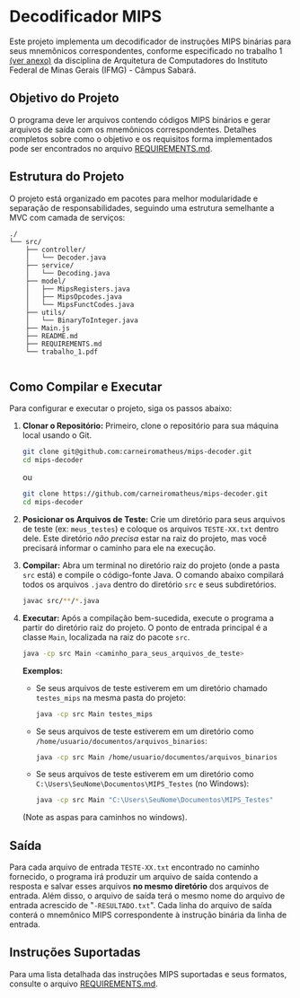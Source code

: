 # Decodificador MIPS

Este projeto implementa um decodificador de instruções MIPS binárias para seus mnemônicos correspondentes, conforme
especificado no trabalho 1 [(ver anexo)](trabalho_1.pdf) da disciplina de Arquitetura de Computadores do Instituto
Federal de Minas Gerais (IFMG) -
Câmpus Sabará.

## Objetivo do Projeto

O programa deve ler arquivos contendo códigos MIPS binários e gerar arquivos de saída com os mnemônicos
correspondentes. Detalhes completos sobre como o objetivo e os requisitos forma implementados pode ser encontrados no
arquivo [REQUIREMENTS.md](REQUIREMENTS.md).

## Estrutura do Projeto

O projeto está organizado em pacotes para melhor modularidade e separação de responsabilidades, seguindo uma estrutura
semelhante a MVC com camada de serviços:

```
./
└── src/
    ├── controller/
    │   └── Decoder.java
    ├── service/
    │   └── Decoding.java
    ├── model/
    │   ├── MipsRegisters.java
    │   ├── MipsOpcodes.java
    │   └── MipsFunctCodes.java
    ├── utils/
    │   └── BinaryToInteger.java
    ├── Main.js
    ├── README.md
    ├── REQUIREMENTS.md
    └── trabalho_1.pdf
    
```

## Como Compilar e Executar

Para configurar e executar o projeto, siga os passos abaixo:

1. **Clonar o Repositório:**
   Primeiro, clone o repositório para sua máquina local usando o Git.
   ```bash
   git clone git@github.com:carneiromatheus/mips-decoder.git
   cd mips-decoder
   ```
   ou
   ```bash
   git clone https://github.com/carneiromatheus/mips-decoder.git
   cd mips-decoder
   ```

2. **Posicionar os Arquivos de Teste:**
   Crie um diretório para seus arquivos de teste (ex: `meus_testes`) e coloque os arquivos `TESTE-XX.txt` dentro dele.
   Este diretório *não precisa* estar na raiz do projeto, mas você precisará informar o
   caminho para ele na execução.

3. **Compilar:**
   Abra um terminal no diretório raiz do projeto (onde a pasta `src` está) e compile o código-fonte Java. O comando
   abaixo compilará todos os arquivos `.java` dentro do diretório `src` e seus subdiretórios.
   ```bash
   javac src/**/*.java
   ```

4. **Executar:**
   Após a compilação bem-sucedida, execute o programa a partir do diretório raiz do projeto. O ponto de entrada
   principal é a classe `Main`, localizada na raiz do pacote `src`.
   ```bash
   java -cp src Main <caminho_para_seus_arquivos_de_teste>
   ```
   **Exemplos:**
    * Se seus arquivos de teste estiverem em um diretório chamado `testes_mips` na mesma pasta do projeto:
        ```bash
        java -cp src Main testes_mips
        ```
    * Se seus arquivos de teste estiverem em um diretório como `/home/usuario/documentos/arquivos_binarios`:
        ```bash
        java -cp src Main /home/usuario/documentos/arquivos_binarios
        ```
    * Se seus arquivos de teste estiverem em um diretório como `C:\Users\SeuNome\Documentos\MIPS_Testes` (no Windows):
        ```bash
        java -cp src Main "C:\Users\SeuNome\Documentos\MIPS_Testes"
        ```
   (Note as aspas para caminhos no windows).

## Saída

Para cada arquivo de entrada `TESTE-XX.txt` encontrado no caminho fornecido, o programa irá produzir um arquivo de saída
contendo a resposta e salvar esses arquivos **no mesmo diretório** dos arquivos de entrada. Além disso, o arquivo de
saída terá o mesmo nome do arquivo de entrada acrescido de "`-RESULTADO.txt`". Cada linha do arquivo de saída conterá o
mnemônico MIPS correspondente à instrução binária da linha de entrada.

## Instruções Suportadas

Para uma lista detalhada das instruções MIPS suportadas e seus formatos, consulte o
arquivo [REQUIREMENTS.md](REQUIREMENTS.md).